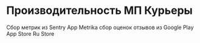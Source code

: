 # Производительность МП Курьеры

Сбор метрик из Sentry App Metrika
сбор оценок отзывов из Google Play App Store Ru Store   

